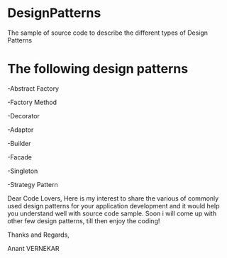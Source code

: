 # DesignPatterns
The sample of source code to describe the different types of Design Patterns

# The following design patterns
  -Abstract Factory

  -Factory Method

  -Decorator

  -Adaptor

  -Builder

  -Facade

  -Singleton

  -Strategy Pattern

Dear Code Lovers, Here is my interest to share the various of commonly used design patterns for your application development and it would help you understand well with source code sample. Soon i will come up with other few design patterns, till then enjoy the coding! 

Thanks and Regards, 

Anant VERNEKAR
